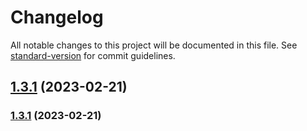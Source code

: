 # Changelog

All notable changes to this project will be documented in this file. See [standard-version](https://github.com/conventional-changelog/standard-version) for commit guidelines.

## [1.3.1](https://github.com/yunxuanc/huskyCommitLint/compare/release-20230221-v1.3.1...release-20230221-v1.3.1) (2023-02-21)



### [1.3.1](https://github.com/yunxuanc/huskyCommitLint/compare/release-20230221-v1.3.0...release-20230221-v1.3.1) (2023-02-21)
